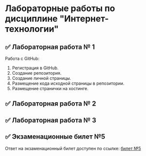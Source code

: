 # Лабораторные работы по дисциплине "Интернет-технологии"
## ✅ Лабораторная работа № 1
Работа с GitHub:
  1. Регистрация в GitHub.
  2. Создание репозитория.
  3. Создание личной страницы.
  4. Размещение кода исходной страницы в репозитории.
  5. Размещение странички на хостинге.
## ✅ Лабораторная работа № 2
## ✅ Лабораторная работа № 3
## ✅ Экзаменационные билет №5
Ответ на экзаменационный билет доступен по ссылке: [билет №5](https://github.com/stankin/inet-2022/wiki/exam05)
